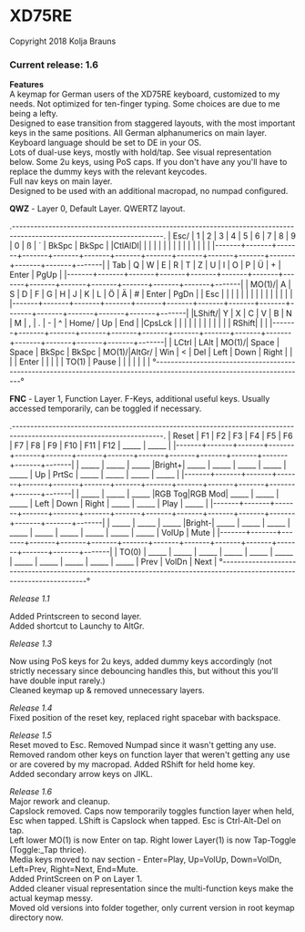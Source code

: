 # XD75RE  

Copyright 2018 Kolja Brauns  

### Current release: 1.6

**Features**  
A keymap for German users of the XD75RE keyboard, customized to my needs. Not optimized for ten-finger typing. Some choices are due to me being a lefty.  
Designed to ease transition from staggered layouts, with the most important keys in the same positions. All German alphanumerics on main layer. Keyboard language should be set to DE in your OS.  
Lots of dual-use keys, mostly with hold/tap. See visual representation below.
Some 2u keys, using PoS caps. If you don't have any you'll have to replace the dummy keys with the relevant keycodes.  
Full nav keys on main layer.  
Designed to be used with an additional macropad, no numpad configured.  

 **QWZ** - Layer 0, Default Layer. QWERTZ layout.  
 
 
  .-----------------------------------------------------------------------------------------------------------------------.
  |  Esc/ |   1   |   2   |   3   |   4   |   5   |   6   |   7   |   8   |   9   |   0   |   ß   |   ´   | BkSpc | BkSpc |
  |CtlAlDl|       |       |       |       |       |       |       |       |       |       |       |       |       |       | 
  |-------+-------+-------+-------+-------+-------+-------+-------+-------+-------+-------+-------+-------+-------+-------|
  |  Tab  |   Q   |   W   |   E   |   R   |   T   |   Z   |   U   |   I   |   O   |   P   |   Ü   |   +   | Enter |  PgUp |
  |-------+-------+-------+-------+-------+-------+-------+-------+-------+-------+-------+-------+-------+-------+-------|
  | MO(1)/|   A   |   S   |   D   |   F   |   G   |   H   |   J   |   K   |   L   |   Ö   |   Ä   |   #   | Enter |  PgDn |
  |  Esc  |       |       |       |       |       |       |       |       |       |       |       |       |       |       |
  |-------+-------+-------+-------+-------+-------+-------+-------+-------+-------+-------+-------+-------+-------+-------|
  |LShift/|   Y   |   X   |    C  |   V   |   B   |   N   |   M   |   ,   |   .   |   -   |   ^   | Home/ |  Up   |  End  |
  |CpsLck |       |       |       |       |       |       |       |       |       |       |       | RShift|       |       |
  |-------+-------+-------+-------+-------+-------+-------+-------+-------+-------+-------+-------+-------+-------+-------|
  | LCtrl | LAlt  | MO(1)/| Space | Space | BkSpc | BkSpc | MO(1)/|AltGr/ |  Win  |   <   |  Del  | Left  | Down  | Right |
  |       |       | Enter |       |       |       |       | TO(1) | Pause |       |       |       |       |       |       |
  °-----------------------------------------------------------------------------------------------------------------------°

 
 
**FNC** - Layer 1, Function Layer. F-Keys, additional useful keys. Usually accessed temporarily, can be toggled if necessary.  


  .-----------------------------------------------------------------------------------------------------------------------.
  | Reset |   F1  |   F2  |   F3  |   F4  |   F5  |   F6  |   F7  |   F8  |   F9  |   F10 |  F11  |  F12  | _____ | _____ |
  |-------+-------+-------+-------+-------+-------+-------+-------+-------+-------+-------+-------+-------+-------+-------|
  | _____ | _____ | _____ |Bright+| _____ | _____ | _____ | _____ | _____ |   Up  | PrtSc | _____ | _____ | _____ | _____ |
  |-------+-------+-------+-------+-------+-------+-------+-------+-------+-------+-------+-------+-------+-------+-------|
  | _____ | _____ | _____ |RGB Tog|RGB Mod| _____ | _____ | _____ | Left  |  Down | Right | _____ | _____ | Play  | _____ |
  |-------+-------+-------+-------+-------+-------+-------+-------+-------+-------+-------+-------+-------+-------+-------|
  | _____ | _____ | _____ |Bright-| _____ | _____ | _____ | _____ | _____ | _____ | _____ | _____ | _____ | VolUp | Mute  |
  |-------+-------+-------+-------+-------+-------+-------+-------+-------+-------+-------+-------+-------+-------+-------|
  | TO(0) | _____ | _____ | _____ | _____ | _____ | _____ | _____ | _____ | _____ | _____ | _____ | Prev  | VolDn | Next  |
  °-----------------------------------------------------------------------------------------------------------------------°
  


*Release 1.1*  

Added Printscreen to second layer.  
Added shortcut to Launchy to AltGr.  

*Release 1.3*  

Now using PoS keys for 2u keys, added dummy keys accordingly (not strictly necessary since debouncing handles this, but without this you'll have double input rarely.)  
Cleaned keymap up & removed unnecessary layers.  

*Release 1.4*  
Fixed position of the reset key, replaced right spacebar with backspace.  

*Release 1.5*  
Reset moved to Esc. Removed Numpad since it wasn't getting any use. Removed random other keys on function layer that weren't getting any use or are covered by my macropad. Added RShift for held home key.  
Added secondary arrow keys on JIKL.  

*Release 1.6*  
Major rework and cleanup.   
Capslock removed. Caps now temporarily toggles function layer when held, Esc when tapped. LShift is Capslock when tapped. Esc is Ctrl-Alt-Del on tap.  
Left lower MO(1) is now Enter on tap. Right lower Layer(1) is now Tap-Toggle (Toggle:_Tap thrice).  
Media keys moved to nav section - Enter=Play, Up=VolUp, Down=VolDn, Left=Prev, Right=Next, End=Mute.  
Added PrintScreen on P on Layer 1.  
Added cleaner visual representation since the multi-function keys make the actual keymap messy.  
Moved old versions into folder together, only current version in root keymap directory now.  
